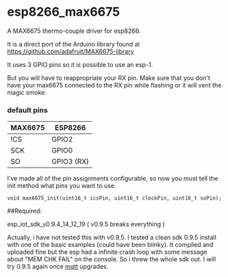 # esp8266_max6675
A MAX6675 thermo-couple driver for esp8266.

It is a direct port of the Arduino library found at https://github.com/adafruit/MAX6675-library

It uses 3 GPIO pins so it is possible to use an esp-1.

But you will have to reappropriate your RX pin. Make sure that you don't have your max6675 connected to the RX pin while flashing or it will vent the magic smoke.

### default pins
MAX6675| ESP8266
-------|------------------
!CS | GPIO2
SCK | GPIO0
SO | GPIO3 (RX)



I've made all of the pin assignments configurable, so now you must tell the init method what pins you want to use.
```
void max6675_init(uint16_t icsPin, uint16_t clockPin, uint16_t soPin);
```

##Required:

esp_iot_sdk_v0.9.4_14_12_19 ( v0.9.5 breaks everything ) 

Actually, i have not tested this with v0.9.5. I tested a clean sdk 0.9.5 install with one of the basic examples (could have been blinky). It compiled and uploaded fine but the esp had a infinite crash loop with some message about "MEM CHK FAIL" on the console. So i threw the whole sdk out. I will try 0.9.5 again once [mqtt](https://github.com/tuanpmt/esp_mqtt) upgrades.
